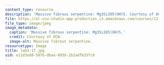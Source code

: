 ```yaml
---
content_type: resource
description: 'Massive fibrous serpentine: Mg3Si2O5(OH)5. Courtesy of OCW.'
file: https://ol-ocw-studio-app-production.s3.amazonaws.com/courses/12-108-structure-of-earth-materials-fall-2004/e11d3e88507bdbaa993d2b2adfb35fc9_lab3-17.jpg
file_type: image/jpeg
image_metadata:
  caption: 'Massive fibrous serpentine: Mg3Si2O5(OH)5.'
  credit: Courtesy of OCW.
  image-alt: Massive fibrous serpentine.
resourcetype: Image
title: lab3-17.jpg
uid: e11d3e88-507b-dbaa-993d-2b2adfb35fc9
---
```

